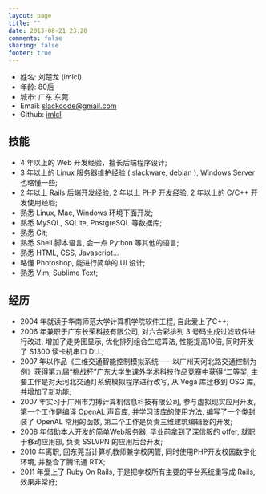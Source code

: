 ```yaml
---
layout: page
title: ""
date: 2013-08-21 23:20
comments: false
sharing: false
footer: true
---
```

* 姓名: 刘楚龙 (imlcl)
* 年龄: 80后
* 城市: 广东 东莞
* Email: slackcode@gmail.com
* Github: [imlcl](https://github.com/imlcl)

## 技能
* 4 年以上的 Web 开发经验，擅长后端程序设计;
* 3 年以上的 Linux 服务器维护经验 ( slackware, debian ), Windows Server 也略懂一些;
* 2 年以上 Rails 后端开发经验, 2 年以上 PHP 开发经验, 2 年以上的 C/C++ 开发使用经验;
* 熟悉 Linux, Mac, Windows 环境下面开发;
* 熟悉 MySQL, SQLite, PostgreSQL 等数据库;
* 熟悉 Git;
* 熟悉 Shell 脚本语言, 会一点 Python 等其他的语言;
* 熟悉 HTML, CSS, Javascript...
* 略懂 Photoshop, 能进行简单的 UI 设计;
* 熟悉 Vim, Sublime Text;

## 经历
* 2004 年就读于华南师范大学计算机学院软件工程, 自此爱上了C++;
* 2006 年兼职于广东长荣科技有限公司, 对六合彩排列 3 号码生成过滤软件进行改进, 增加了走势图显示, 优化排列组合生成算法, 性能提高10倍, 同时开发了 S1300 读卡机串口 DLL;
* 2007 年以作品《三维交通智能控制模拟系统——以广州天河北路交通控制为例》获得第九届“挑战杯”广东大学生课外学术科技作品竞赛中获得“二等奖, 主要工作是对天河北交通灯系统模拟程序进行改写, 从 Vega 库迁移到 OSG 库, 并增加了新功能;
* 2007 年实习于广州市力搏计算机信息科技有限公司, 参与虚拟现实应用开发, 第一个工作是编译 OpenAL 声音库, 并学习该库的使用方法, 编写了一个类封装了 OpenAL 常用的函数, 第二个工作是负责三维建筑编辑器的开发;
* 2008 年借助本人开发的简单Web服务器, 毕业前拿到了深信服的 offer, 就职于移动应用部, 负责 SSLVPN 的应用后台开发;
* 2010 年离职, 回东莞当计算机教师兼学校网管, 同时使用PHP开发校园数字化环境, 并整合了腾讯通 RTX;
* 2011 年爱上了 Ruby On Rails, 于是把学校所有主要的平台系统重写成 Rails, 效果非常好;